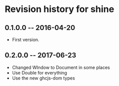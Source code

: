 # Revision history for shine

## 0.1.0.0  -- 2016-04-20

* First version.

## 0.2.0.0  -- 2017-06-23

* Changed WIndow to Document in some places
* Use Double for everything
* Use the new ghcjs-dom types


